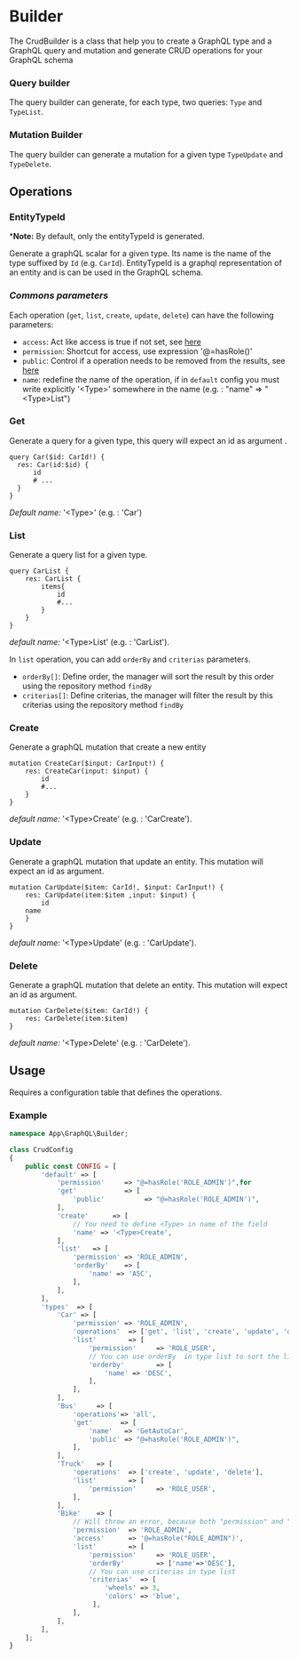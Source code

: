 Builder
===========

The CrudBuilder is a class that help you to create a GraphQL type and a GraphQL query and mutation and generate CRUD operations for your GraphQL schema

### Query builder
The query builder can generate, for each type, two queries: `Type` and `TypeList`.

### Mutation Builder
The query builder can generate a mutation for a given type `TypeUpdate` and `TypeDelete`.

## Operations

### EntityTypeId
\***Note:** By default, only the entityTypeId is generated.

Generate a graphQL scalar for a given type. Its name is the name of the type suffixed by `Id` (e.g. `CarId`). EntityTypeId is a graphql representation of an entity and is can be used in the GraphQL schema.  

### *Commons parameters*

Each operation (`get`, `list`, `create`, `update`, `delete`) can have the following parameters:
- `access`: Act like access is true if not set, see [here](https://github.com/overblog/GraphQLBundle/blob/master/docs/security/fields-access-control.md)   
- `permission`: Shortcut for access, use expression '@=hasRole()'
- `public`: Control if a operation needs to be removed from the results, see [here](https://github.com/overblog/GraphQLBundle/blob/master/docs/security/fields-public-control.md) 
- `name`: redefine the name of the operation, if in `default` config you must write explicitly '\<Type>' somewhere in the name (e.g. : "name" => "\<Type>List")




### Get
Generate a query for a given type, this query will expect an id as argument .

```gql
query Car($id: CarId!) {
  res: Car(id:$id) {
      id
      # ...
  }
}
```
*Default name:* '\<Type>' (e.g. : 'Car')

### List 

Generate a query list for a given type. 
```gql
query CarList {
    res: CarList {
        items{
            id
            #...
        }
    }
}
```
*default name:* '\<Type>List' (e.g. : 'CarList').

In `list` operation, you can add `orderBy` and `criterias` parameters.
- `orderBy[]`: Define order, the manager will sort the result by this order using the repository method `findBy`
- `criterias[]`: Define criterias, the manager will filter the result by this criterias using the repository method `findBy`


### Create
Generate a graphQL mutation that create a new entity
```gql
mutation CreateCar($input: CarInput!) {
    res: CreateCar(input: $input) {
        id
        #...
    }
}
```
*default name:* '\<Type>Create' (e.g. : 'CarCreate').

### Update
Generate a graphQL mutation that update an entity. This mutation will expect an id as argument.
```gql
mutation CarUpdate($item: CarId!, $input: CarInput!) {
    res: CarUpdate(item:$item ,input: $input) {
        id
    name
    }
}
```

*default name:* '\<Type>Update' (e.g. : 'CarUpdate').

### Delete
Generate a graphQL mutation that delete an entity. This mutation will expect an id as argument.
```gql
mutation CarDelete($item: CarId!) {
    res: CarDelete(item:$item) 
}
```
*default name:* '\<Type>Delete' (e.g. : 'CarDelete').


## Usage

Requires a configuration table that defines the operations.

### Example

```php
namespace App\GraphQL\Builder;

class CrudConfig
{
    public const CONFIG = [
        'default' => [
            'permission'     => "@=hasRole('ROLE_ADMIN')",for
            'get'            => [
                'public'          => "@=hasRole('ROLE_ADMIN')",
            ],
            'create'      => [
                // You need to define <Type> in name of the field
                'name' => '<Type>Create',
            ],
            'list'   => [
                'permission' => 'ROLE_ADMIN',
                'orderBy'    => [
                    'name' => 'ASC',
                ],
            ],
        ],
        'types'  => [
            'Car' => [
                'permission' => 'ROLE_ADMIN',
                'operations'  => ['get', 'list', 'create', 'update', 'delete'],
                'list'        => [
                    'permission'     => 'ROLE_USER',
                    // You can use orderBy  in type list to sort the list
                    'orderby'        => [
                        'name' => 'DESC',
                    ],
                ],
            ],
            'Bus'     => [
                'operations'=> 'all',
                'get'       => [
                    'name'   => 'GetAutoCar',
                    'public' => "@=hasRole('ROLE_ADMIN')",
                ],
            ],
            'Truck'   => [
                'operations'  => ['create', 'update', 'delete'],
                'list'        => [
                    'permission'     => 'ROLE_USER',
                ],
            ],
            'Bike'    => [
                // Will throw an error, because both "permission" and "access" are set as "permission" is a shortcut for "access".
                'permission'  => 'ROLE_ADMIN',
                'access'      => '@=hasRole("ROLE_ADMIN")',
                'list'        => [
                    'permission'     => 'ROLE_USER',
                    'orderBy'        => ['name'=>'DESC'],
                    // You can use criterias in type list 
                    'criterias'  => [
                        'wheels' => 3,
                        'colors' => 'blue',
                     ],
                ],
            ],
        ],
    ];
}
```